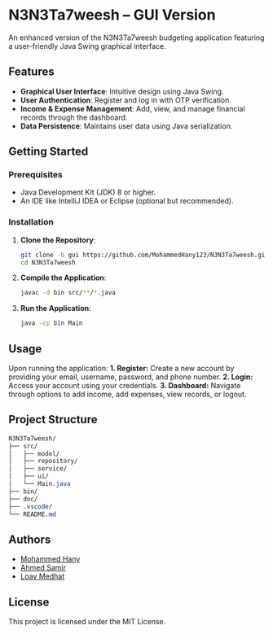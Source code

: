 
# N3N3Ta7weesh – GUI Version

An enhanced version of the N3N3Ta7weesh budgeting application featuring a user-friendly Java Swing graphical interface.

## Features

- **Graphical User Interface**: Intuitive design using Java Swing.
- **User Authentication**: Register and log in with OTP verification.
- **Income & Expense Management**: Add, view, and manage financial records through the dashboard.
- **Data Persistence**: Maintains user data using Java serialization.

## Getting Started

### Prerequisites

- Java Development Kit (JDK) 8 or higher.
- An IDE like IntelliJ IDEA or Eclipse (optional but recommended).

### Installation

1. **Clone the Repository**:

   ```bash
   git clone -b gui https://github.com/MohammedHany123/N3N3Ta7weesh.git
   cd N3N3Ta7weesh
   ```

2. **Compile the Application**:
    ```bash
    javac -d bin src/**/*.java
    ```

3. **Run the Application**:
   ```bash
   java -cp bin Main
   ```

## Usage
Upon running the application:
**1. Register:** Create a new account by providing your email, username, password, and phone number.
**2. Login:** Access your account using your credentials.
**3. Dashboard:** Navigate through options to add income, add expenses, view records, or logout.

## Project Structure

```css
N3N3Ta7weesh/
├── src/
│   ├── model/
│   ├── repository/
│   ├── service/
│   ├── ui/
│   └── Main.java
├── bin/
├── doc/
├── .vscode/
└── README.md
```

## Authors
- [Mohammed Hany](https://github.com/MohammedHany123)
- [Ahmed Samir](https://github.com/Ahmed-Samir11)
- [Loay Medhat](https://github.com/LoayMedhat)

## License
This project is licensed under the MIT License.
